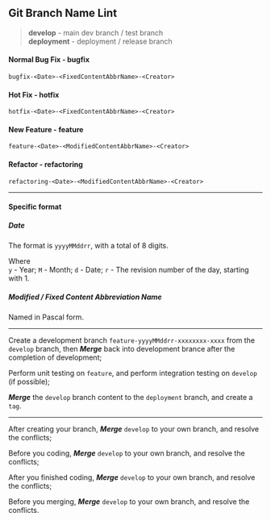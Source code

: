## Git Branch Name Lint

> **develop** - main dev branch / test branch  
> **deployment** - deployment / release branch

#### Normal Bug Fix - **bugfix**

```
bugfix-<Date>-<FixedContentAbbrName>-<Creator>
```

#### Hot Fix - **hotfix**

```
hotfix-<Date>-<FixedContentAbbrName>-<Creator>
```

#### New Feature - **feature**

```
feature-<Date>-<ModifiedContentAbbrName>-<Creator>
```

#### Refactor - **refactoring**

```
refactoring-<Date>-<ModifiedContentAbbrName>-<Creator>
```

---

#### Specific format

##### Date

The format is `yyyyMMddrr`, with a total of 8 digits.

Where  
`y` - Year; `M` - Month; `d` - Date; `r` - The revision number of the day, starting with 1.

##### Modified / Fixed Content Abbreviation Name

Named in Pascal form.

---

Create a development branch `feature-yyyyMMddrr-xxxxxxxx-xxxx` from the `develop` branch, then ***Merge*** back into development brance after the completion of development;

Perform unit testing on `feature`, and perform integration testing on `develop` (if possible);

***Merge*** the `develop` branch content to the `deployment` branch, and create a `tag`.

---

After creating your branch, ***Merge*** `develop` to your own branch, and resolve the conflicts;

Before you coding, ***Merge*** `develop` to your own branch, and resolve the conflicts;

After you finished coding, ***Merge*** `develop` to your own branch, and resolve the conflicts;

Before you merging, ***Merge*** `develop` to your own branch, and resolve the conflicts.
